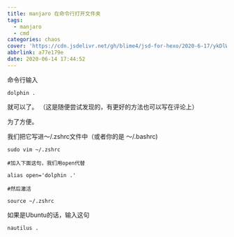 ```yaml
---
title: manjaro 在命令行打开文件夹
tags:
  - manjaro
  - cmd
categories: chaos
cover: 'https://cdn.jsdelivr.net/gh/blime4/jsd-for-hexo/2020-6-17/ykDlWYh9zBai2nv.jpg'
abbrlink: a77e179e
date: 2020-06-14 17:44:52
---
```



命令行输入

```
dolphin .
```

就可以了。
（这是随便尝试发现的，有更好的方法也可以写在评论上）




为了方便。

我们把它写进～/.zshrc文件中（或者你的是 ～/.bashrc)

```
sudo vim ~/.zshrc

#加入下面这句，我们用open代替

alias open='dolphin .'

#然后激活

source ~/.zshrc
```









如果是Ubuntu的话，输入这句
```
nautilus .
```